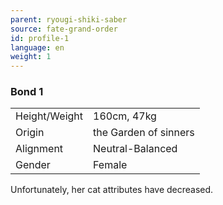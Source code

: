 ```yaml
---
parent: ryougi-shiki-saber
source: fate-grand-order
id: profile-1
language: en
weight: 1
---
```


### Bond 1

<table>
  <tr><td>Height/Weight</td><td>160cm, 47kg</td></tr>
  <tr><td>Origin</td><td>the Garden of sinners</td></tr>
  <tr><td>Alignment</td><td>Neutral-Balanced</td></tr>
  <tr><td>Gender</td><td>Female</td></tr>
</table>

Unfortunately, her cat attributes have decreased.
